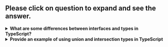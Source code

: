 ## Please click on question to expand and see the answer.

<details>
  <summary><strong> What are some differences between interfaces and types in TypeScript?</strong></summary>



## Blog Post: ----->  
 There are two  ways to define custom data Type in Typescript: interfaces and type aliases. At first glance, they seem very similar — and for many use cases, they can be used interchangeably. But there are some key differences that every TypeScript developer should know.

In this post, we’ll break down their differences: 

## **interfaces**  

An interface in TypeScript is used to define the shape/type of an object or a class contract. It’s a great choice when you’re working with objects and want to extend or implement them later.
Example:
```typescript
interface User {
  name: string;
  age: number;
}

const user: User = {
  name: "John",
  age: 30
};
``` 
## **types**  

In TypeScript, the type keyword is used to create an alias for a type. A type is more flexible. It can describe objects, but it can also handle primitives, unions, intersections, and tuples. Think of type as a powerful tool for combining different types together. Types are perfect when  need complex type compositions like unions (|) or intersections (&)
Example:
```typescript
type User = {
  name: string;
  age: number;
};

const user: User = {
  name: "Jane",
  age: 25
};

``` 
## ** when and where should use interface vs type:**  
Interface should use when defining the type of an object, especially if someone want to extend or implement it later.
for example: 
```typescript
interface User {
  name: string;
  age: number;
}

interface Admin extends User {
  role: string;
}


``` 
Here, the Admin interface extends User and adds a role property. This is clean and easy to manage, especially when building object hierarchies.

On the other hand, type is more powerful and flexible when it comes to complex type compositions. Use type when  need unions (|), intersections (&), tuples, or want to work with utility types like Partial, Pick, or Record. It’s perfect for defining API responses, combining multiple types, or creating tuple and array types.

For example, 

```typescript
type Status = "success" | "error" | "loading";

type Point = [number, number];

type User = {
  name: string;
  age: number;
};

type AdminUser = User & { role: string };


``` 

# Interface vs Type in short tabular format

| **Feature**             | **Interface**                                                                     | **Type**                                                         |
| ----------------------- | --------------------------------------------------------------------------------- | ---------------------------------------------------------------- |
| **Extending**           | Can be extended using `extends` or multiple `extends`.                            | Can extend using intersection types (`&`).                       |
| **Declaration Merging** | Supports declaration merging (multiple interfaces with the same name are merged). | Does not support declaration merging.                        |
| **Usage**               | Best for defining object type and class contracts.                              | More flexible: can define primitives, unions, tuples, etc.       |
| **Complex Types**       | Only describes object type and method signatures.                               | Can compose types (unions `|`, intersections `&`, tuples).       |
| **Performance**         | Interfaces are sometimes slightly better optimized by the TypeScript compiler.    | Types are equally good but a bit more flexible in complex cases. |


## Conclusion

Both `interface` and `type` are powerful tools in TypeScript. Use `interface` when defining object shapes or working with class-based code. Choose `type` when need more flexibility like combining types, creating unions, or working with complex structures. In many cases, both can be used interchangeably

</details>


<details>
  <summary><strong> Provide an example of using union and intersection types in TypeScript</strong></summary>

 ## Blog Post: ----->  

 TypeScript is known for its powerful type system, which helps developers write safer and more predictable code. Two important features that make TypeScript so flexible are Union Types and Intersection Types.

## **Union Type**  
A union type allows a variable to hold more than one type. use the (|) symbol to define a union.

Example: 
```typescript
function displayScore(score: number | string) {
  console.log("Your score is: " + score);
}

displayScore(100);      
displayScore("A+");      
 displayScore(true); Not work  


``` 
here, score: number | string means score can be either a number or a string. We passed both 100 and "A+", and both worked fine. but  we try to pass a boolean or object, TypeScript will show an error. 

so we can say that To accept multiple types in a function or variable we use Union data type in tyPescript.


## **intersection Type**  

An interSection type combines multiple types into one. (&) symbol to define an intersection. A value of an intersection type must satisfy all of the types involved.

Example: 
```typescript
type User = {
  name: string;
  email: string;
};

type isAdmin = {
  is_admin: boolen;
};

type AdminUser = User & isAdmin;

const admin1: AdminUser = {
  name: "Alice",
  email: "alice@example.com",
  is_admin: true;
};

``` 
Here, AdminUser is an intersection of User and isAdmin. So any object of type AdminUser must have both user properties name, email and admin properties is_admin.

## **When Should You Use Union vs Intersection**  

Use Union: when a value can be either one type or another.

Use Intersection: when a value must satisfy both  types at the same time.

## Conclusion

IN conclusion we can say that using union types,  make  code flexible with multiple allowed types, and with intersection types,  combine multiple structures into one. both will help  write cleaner, safer, and more powerful TypeScript code!
</details>